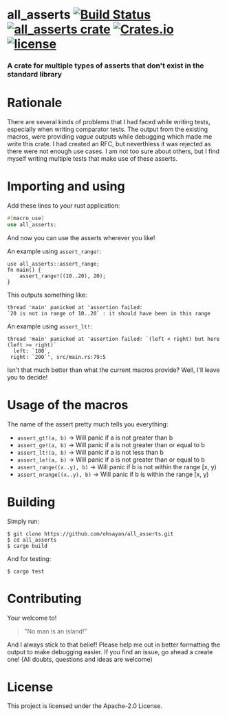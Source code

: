 # all_asserts [![Build Status](https://travis-ci.org/ohsayan/all_asserts.svg?branch=master)](https://travis-ci.org/ohsayan/all_asserts) [![all_asserts crate](https://img.shields.io/crates/v/all_asserts.svg?style=flat-square)](https://crates.io/crates/all_asserts) [![Crates.io](https://img.shields.io/crates/d/all_asserts.svg?color=%234527A0)](https://crates.io/crates/all_asserts) [![license](https://img.shields.io/badge/License-Apache%202.0-blue.svg)](./LICENSE)
### A crate for multiple types of asserts that don't exist in the standard library
# Rationale
There are several kinds of problems that I had faced while writing tests, especially when writing comparator tests.
The output from the existing macros, were providing _vague_ outputs while debugging which made me write this crate.
I had created an RFC, but neverthless it was rejected as there were not enough use cases. I am not too sure about others, but I find myself writing multiple tests that make use of these asserts.

# Importing and using
Add these lines to your rust application:
```rust
#[macro_use]
use all_asserts;
```
And now you can use the asserts wherever you like!

An example using `assert_range!`:
```
use all_asserts::assert_range;
fn main() {
    assert_range!((10..20), 20);
}
```
This outputs something like:
```
thread 'main' panicked at 'assertion failed: 
`20 is not in range of 10..20` : it should have been in this range
```

An example using `assert_lt!`:
```
thread 'main' panicked at 'assertion failed: `(left < right) but here (left >= right)`
  left: `100`,
 right: `200`', src/main.rs:79:5
```
Isn't that much better than what the current macros provide? Well, I'll leave you to decide!

# Usage of the macros
The name of the assert pretty much tells you everything:
- `assert_gt!(a, b)` -> Will panic if a is not greater than b
- `assert_ge!(a, b)` -> Will panic if a is not greater than or equal to b
- `assert_lt!(a, b)` -> Will panic if a is not less than b
- `assert_le!(a, b)` -> Will panic if a is not greater than or equal to b
- `assert_range((x..y), b)` -> Will panic if b is not within the range [x, y)
- `assert_nrange((x..y), b)` -> Will panic if b is within the range [x, y)

# Building

Simply run:
```shell
$ git clone https://github.com/ohsayan/all_asserts.git
$ cd all_asserts
$ cargo build
```
And for testing:
```shell
$ cargo test
```

# Contributing
Your welcome to! 
> "No man is an island!"

And I always stick to that belief! Please help me out in better formatting the output to make debugging easier. If you find an issue, go ahead a create one! (All doubts, questions and ideas are welcome)

# License
This project is licensed under the Apache-2.0 License.